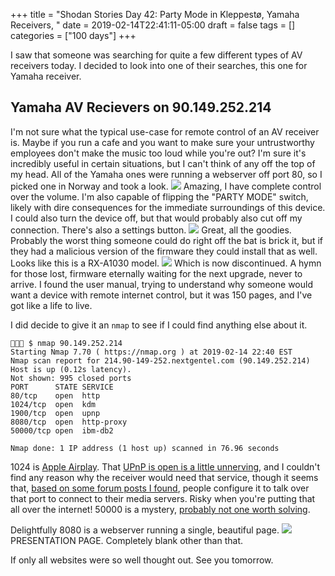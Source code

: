 +++
title = "Shodan Stories Day 42: Party Mode in Kleppestø, Yamaha Receivers, "
date = 2019-02-14T22:41:11-05:00
draft = false
tags = []
categories = ["100 days"]
+++

I saw that someone was searching for quite a few different types of AV receivers today. I decided to look into one of their searches, this one for Yamaha receiver.
## Yamaha AV Recievers on 90.149.252.214
I'm not sure what the typical use-case for remote control of an AV receiver is. Maybe if you run a cafe and you want to make sure your untrustworthy employees don't make the music too loud while you're out? I'm sure it's incredibly useful in certain situations, but I can't think of any off the top of my head. All of the Yamaha ones were running a webserver off port 80, so I picked one in Norway and took a look.
![](/images/100Days/Day42/firstlook.png)
Amazing, I have complete control over the volume. I'm also capable of flipping the "PARTY MODE" switch, likely with dire consequences for the immediate surroundings of this device. I could also turn the device off, but that would probably also cut off my connection. There's also a settings button.
![](/images/100Days/Day42/settings.png)
Great, all the goodies. Probably the worst thing someone could do right off the bat is brick it, but if they had a malicious version of the firmware they could install that as well. Looks like this is a RX-A1030 model.
![](/images/100Days/Day42/discontinued.png)
Which is now discontinued. A hymn for those lost, firmware eternally waiting for the next upgrade, never to arrive. I found the user manual, trying to understand why someone would want a device with remote internet control, but it was 150 pages, and I've got like a life to live.

I did decide to give it an `nmap` to see if I could find anything else about it.
```
👻🌵🔮 $ nmap 90.149.252.214
Starting Nmap 7.70 ( https://nmap.org ) at 2019-02-14 22:40 EST
Nmap scan report for 214.90-149-252.nextgentel.com (90.149.252.214)
Host is up (0.12s latency).
Not shown: 995 closed ports
PORT      STATE SERVICE
80/tcp    open  http
1024/tcp  open  kdm
1900/tcp  open  upnp
8080/tcp  open  http-proxy
50000/tcp open  ibm-db2

Nmap done: 1 IP address (1 host up) scanned in 76.96 seconds
```
1024 is [Apple Airplay](https://www.apple.com/airplay/). That [UPnP is open is a little unnerving](https://www.varonis.com/blog/what-is-upnp/), and I couldn't find any reason why the receiver would need that service, though it seems that, [based on some forum posts I found](https://forum.kodi.tv/showthread.php?tid=199774), people configure it to talk over that port to connect to their media servers. Risky when you're putting that all over the internet! 50000 is a mystery, [probably not one worth solving](https://blog.webernetz.net/yamaha-r-n500-network-receiver-port-scan/).

Delightfully 8080 is a webserver running a single, beautiful page.
![](/images/100Days/Day42/presentationpage.png)
PRESENTATION PAGE. Completely blank other than that.

If only all websites were so well thought out. See you tomorrow.
